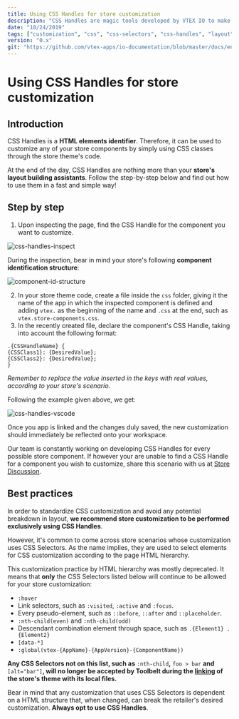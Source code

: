 ```yaml
---
title: Using CSS Handles for store customization
description: "CSS Handles are magic tools developed by VTEX IO to make it easier to customize components using CSS. Have a look at this recipe for more on how to identify and apply CSS Handles to your store, without the need for HTML CSS selectors"
date: "10/24/2019"
tags: ["customization", "css", "css-selectors", "css-handles", "layout"]
version: "0.x"
git: "https://github.com/vtex-apps/io-documentation/blob/master/docs/en/Recipes/layout/using-css-handles-for-store-customization.md"
---
```


# Using CSS Handles for store customization

## Introduction 

CSS Handles is a **HTML elements identifier**. Therefore, it can be used to customize any of your store components by simply using CSS classes through the store theme's code. 

At the end of the day, CSS Handles are nothing more than your **store's layout building assistants**. Follow the step-by-step below and find out how to use them in a fast and simple way! 

## Step by step 

1. Upon inspecting the page, find the CSS Handle for the component you want to customize. 

![css-handles-inspect](https://user-images.githubusercontent.com/52087100/67318146-79cfef00-f4e1-11e9-8c63-56cae3c6d593.png)

During the inspection, bear in mind your store's following **component identification structure**: 

![component-id-structure](https://user-images.githubusercontent.com/52087100/67318281-adab1480-f4e1-11e9-9c8f-c20b8f0647ec.png)

2. In your store theme code, create a file inside the `css` folder, giving it the name of the app in which the inspected component is defined and adding `vtex.` as the beginning of the name and `.css` at the end, such as `vtex.store-components.css`. 
3. In the recently created file, declare the component's CSS Handle, taking into account the following format: 

```
.{CSSHandleName} {  
{CSSClass1}: {DesiredValue};
{CSSClass2}: {DesiredValue};  
}
```

_Remember to replace the value inserted in the keys with real values, according to your store's scenario._

Following the example given above, we get: 

![css-handles-vscode](https://user-images.githubusercontent.com/52087100/67318352-c287a800-f4e1-11e9-921c-ec3ed3b681f1.png) 

Once you app is linked and the changes duly saved, the new customization should immediately be reflected onto your workspace.  

<div class="alert alert-info">  
Our team is constantly working on developing CSS Handles for every possible store component. If however your are unable to find a CSS Handle for a component you wish to customize, share this scenario with us at <a href="https://github.com/vtex-apps/store-discussion">Store Discussion</a>.  
</div>

## Best practices

In order to standardize CSS customization and avoid any potential breakdown in layout, **we recommend store customization to be performed exclusively using CSS Handles**. 

However, it's common to come across store scenarios whose customization uses CSS Selectors. As the name implies, they are used to select elements for CSS customization according to the page HTML hierarchy. 

This customization practice by HTML hierarchy was mostly deprecated. It means that **only** the CSS Selectors listed below will continue to be allowed for your store customization:

- `:hover`   
- Link selectors, such as `:visited`, `:active` and `:focus`.   
- Every pseudo-element, such as  `::before`, `::after` and `::placeholder`. 
- `:nth-child(even)` and `:nth-child(odd)` 
- Descendant combination element through space, such as `.{Element1} .{Element2}` 
- `[data-*]` 
- `:global(vtex-{AppName}-{AppVersion}-{ComponentName})`

**Any CSS Selectors not on this list, such as** `:nth-child`**,** `foo > bar` **and** `[alt="bar"]`**, will no longer be accepted by Toolbelt during the [linking](https://vtex.io/docs/recipes/store/linking-an-app) of the store's theme with its local files.**

<div class="alert alert-warning">  
Bear in mind that any customization that uses CSS Selectors is dependent on a HTML structure that, when changed, can break the retailer's desired customization.<strong> Always opt to use CSS Handles</strong>. 
</div>
